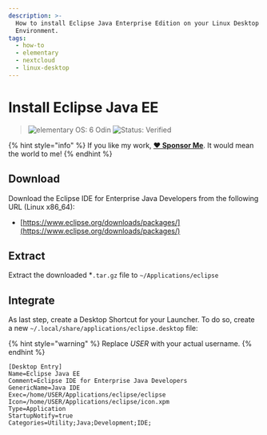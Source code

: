 ```yaml
---
description: >-
  How to install Eclipse Java Enterprise Edition on your Linux Desktop
  Environment.
tags:
  - how-to
  - elementary
  - nextcloud
  - linux-desktop
---
```


# Install Eclipse Java EE

> ![elementary OS: 6 Odin](https://img.shields.io/badge/elementary%C2%A0OS-6%20Odin-007aff)
> ![Status: Verified](https://img.shields.io/badge/status-verified-green.svg)

{% hint style="info" %}
If you like my work, [**❤️ Sponsor Me**](https://github.com/sponsors/marbetschar). It would mean the world to me!
{% endhint %}

## Download

Download the Eclipse IDE for Enterprise Java Developers from the following URL \(Linux x86\_64\):

* [https://www.eclipse.org/downloads/packages/](https://www.eclipse.org/downloads/packages/)

## Extract

Extract the downloaded \*`.tar.gz` file to `~/Applications/eclipse`

## Integrate

As last step, create a Desktop Shortcut for your Launcher. To do so, create a new `~/.local/share/applications/eclipse.desktop` file:

{% hint style="warning" %}
Replace _USER_ with your actual username.
{% endhint %}

```text
[Desktop Entry]
Name=Eclipse Java EE
Comment=Eclipse IDE for Enterprise Java Developers
GenericName=Java IDE
Exec=/home/USER/Applications/eclipse/eclipse
Icon=/home/USER/Applications/eclipse/icon.xpm
Type=Application
StartupNotify=true
Categories=Utility;Java;Development;IDE;
```

